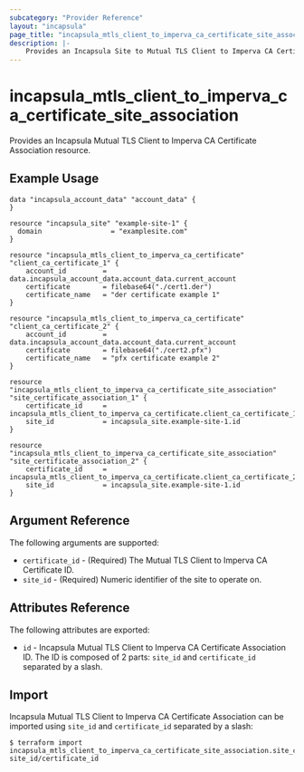 ```yaml
---
subcategory: "Provider Reference"
layout: "incapsula"
page_title: "incapsula_mtls_client_to_imperva_ca_certificate_site_association"
description: |-
    Provides an Incapsula Site to Mutual TLS Client to Imperva CA Certificate Association resource.
---
```


# incapsula_mtls_client_to_imperva_ca_certificate_site_association

Provides an Incapsula Mutual TLS Client to Imperva CA Certificate Association resource.

## Example Usage

```hcl
data "incapsula_account_data" "account_data" {
}

resource "incapsula_site" "example-site-1" {
  domain                 = "examplesite.com"
}

resource "incapsula_mtls_client_to_imperva_ca_certificate" "client_ca_certificate_1" {
    account_id         = data.incapsula_account_data.account_data.current_account
    certificate        = filebase64("./cert1.der")
    certificate_name   = "der certificate example 1"
}

resource "incapsula_mtls_client_to_imperva_ca_certificate" "client_ca_certificate_2" {
    account_id         = data.incapsula_account_data.account_data.current_account
    certificate        = filebase64("./cert2.pfx")
    certificate_name   = "pfx certificate example 2"
}

resource "incapsula_mtls_client_to_imperva_ca_certificate_site_association" "site_certificate_association_1" {
    certificate_id     = incapsula_mtls_client_to_imperva_ca_certificate.client_ca_certificate_1.id
    site_id            = incapsula_site.example-site-1.id
}

resource "incapsula_mtls_client_to_imperva_ca_certificate_site_association" "site_certificate_association_2" {
    certificate_id     = incapsula_mtls_client_to_imperva_ca_certificate.client_ca_certificate_2.id
    site_id            = incapsula_site.example-site-1.id
}
```

## Argument Reference

The following arguments are supported:

* `certificate_id` - (Required) The Mutual TLS Client to Imperva CA Certificate ID.
* `site_id` - (Required) Numeric identifier of the site to operate on.

## Attributes Reference

The following attributes are exported:

* `id` - Incapsula Mutual TLS Client to Imperva CA Certificate Association ID. The ID is composed of 2 parts: `site_id` and `certificate_id` separated by a slash.

## Import

Incapsula Mutual TLS Client to Imperva CA Certificate Association can be imported using `site_id` and `certificate_id` separated by a slash:

```
$ terraform import incapsula_mtls_client_to_imperva_ca_certificate_site_association.site_certificate_association_1 site_id/certificate_id
```

